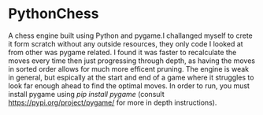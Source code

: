 # PythonChess
A chess engine built using Python and pygame.I challanged myself to crete it form scratch without any outside resources, they only code I looked at from other was pygame related. I found it was faster to recalculate the moves every time then just progressing through depth, as having the moves in sorted order allows for much more efficent pruning. The engine is weak in general, but espically at the start and end of a game where it struggles to look far enough ahead to find the optimal moves. In order to run, you must install pygame using *pip install pygame* (consult https://pypi.org/project/pygame/ for more in depth instructions).
